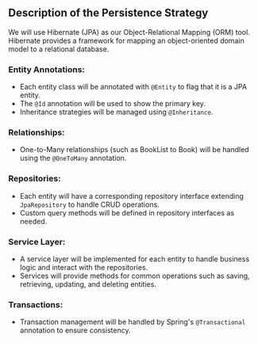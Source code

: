 ## Description of the Persistence Strategy

We will use Hibernate (JPA) as our Object-Relational Mapping (ORM) tool. Hibernate provides a framework for mapping an object-oriented domain model to a relational database.

### Entity Annotations:
- Each entity class will be annotated with `@Entity` to flag that it is a JPA entity.
- The `@Id` annotation will be used to show the primary key.
- Inheritance strategies will be managed using `@Inheritance`.

### Relationships:
- One-to-Many relationships (such as BookList to Book) will be handled using the `@OneToMany` annotation.

### Repositories:
- Each entity will have a corresponding repository interface extending `JpaRepository` to handle CRUD operations.
- Custom query methods will be defined in repository interfaces as needed.

### Service Layer:
- A service layer will be implemented for each entity to handle business logic and interact with the repositories.
- Services will provide methods for common operations such as saving, retrieving, updating, and deleting entities.

### Transactions:
- Transaction management will be handled by Spring's `@Transactional` annotation to ensure consistency.

